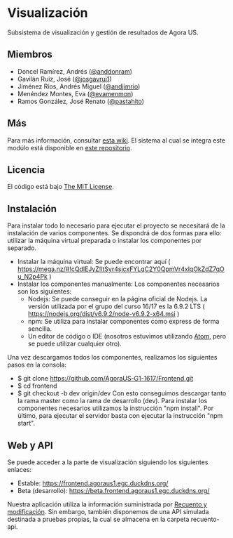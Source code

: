 ﻿# Visualización
Subsistema de visualización y gestión de resultados de Agora US.

## Miembros
* Doncel Ramírez, Andrés ([@anddonram](http://github.com/anddonram))
* Gavilán Ruiz, José ([@josgavrui1](http://github.com/josgavrui1))
* Jiménez Ríos, Andrés Miguel ([@andjimrio](http://github.com/andjimrio))
* Menéndez Montes, Eva ([@evamenmon](http://github.com/evamenmon))
* Ramos González, José Renato ([@pastahito](http://github.com/pastahito))

## Más
Para más información, consultar [esta wiki](https://1984.lsi.us.es/wiki-egc/index.php/Frontend_y_visualizaci%C3%B3n_de_resultados_1617).
El sistema al cual se integra este modúlo está disponible en [este repositorio](https://github.com/ManuelLR/continuous-delivery-integration).

## Licencia
El código está bajo [The MIT License](https://github.com/AgoraUS-G1-1617/Frontend/blob/dev/LICENSE).

## Instalación
Para instalar todo lo necesario para ejecutar el proyecto se necesitará de la instalación de varios componentes. Se dispondrá de dos formas para ello: utilizar la máquina virtual preparada o instalar los componentes por separado.

* Instalar la máquina virtual: Se puede encontrar aquí ( https://mega.nz/#!cQdlEJyZ!ltSyr4sjcxFYLqC2Y0QpmVr4xlqOkZdZ7qOu_N2p4Pk )
* Instalar los componentes manualmente: Los componentes necesarios son los siguientes:
  - Nodejs: Se puede conseguir en la página oficial de Nodejs. La versión utilizada por el grupo del curso 16/17 es la 6.9.2 LTS ( https://nodejs.org/dist/v6.9.2/node-v6.9.2-x64.msi )
  - npm: Se utiliza para instalar componentes como express de forma sencilla.
  - Un editor de código o IDE (nosotros estuvimos utilizando [Atom](https://atom.io/), pero se puede utilizar cualquier otro).

Una vez descargamos todos los componentes, realizamos los siguientes pasos en la consola:
- $ git clone https://github.com/AgoraUS-G1-1617/Frontend.git
- $ cd frontend
- $ git checkout -b dev origin/dev
Con esto conseguimos descargar tanto la rama master como la rama de desarrollo (dev).
Para instalar los componentes necesarios utilizamos la instrucción "npm install".
Por último, para ejecutar el servidor basta con ejecutar la instrucción "npm start".

## Web y API

Se puede acceder a la parte de visualización siguiendo los siguientes enlaces:

- Estable: https://frontend.agoraus1.egc.duckdns.org/
- Beta (desarrollo): https://beta.frontend.agoraus1.egc.duckdns.org/

Nuestra aplicación utiliza la información suministrada por [Recuento y modificación](https://github.com/AgoraUS-G1-1617/Recuento-y-modificacion). Sin embargo, también disponemos de una API simulada destinada a pruebas propias, la cual se almacena en la carpeta recuento-api.
